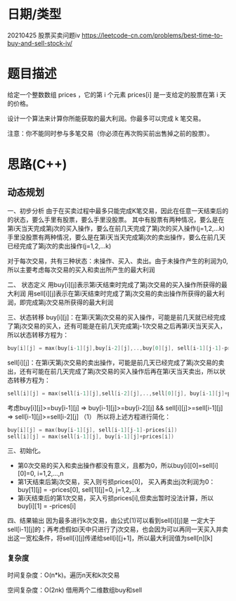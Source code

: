 # 日期/类型
20210425 股票买卖问题iv
https://leetcode-cn.com/problems/best-time-to-buy-and-sell-stock-iv/

# 题目描述
给定一个整数数组 prices ，它的第 i 个元素 prices[i] 是一支给定的股票在第 i 天的价格。

设计一个算法来计算你所能获取的最大利润。你最多可以完成 k 笔交易。

注意：你不能同时参与多笔交易（你必须在再次购买前出售掉之前的股票）。


# 思路(C++)
## 动态规划
一、初步分析
由于在买卖过程中最多只能完成K笔交易，因此在任意一天结束后的的状态，要么手里有股票，要么手里没股票。
其中有股票有两种情况，要么是在第i天当天完成第j次的买入操作，要么在前几天完成了第j次的买入操作(j=1,2,...k)
手里没股票有两种情况，要么是在第i天当天完成第j次的卖出操作，要么在前几天已经完成了第j次的卖出操作(j=1,2,...k)

对于每次交易，共有三种状态：未操作、买入、卖出。由于未操作产生的利润为0, 所以主要考虑每次交易的买入和卖出所产生的最大利润

二、 状态定义
用buy[i][j]表示第i天结束时完成了第j次交易的买入操作所获得的最大利润
用sell[i][j]表示在第i天结束时完成了第j次交易的卖出操作所获得的最大利润，即完成第j次交易所获得的最大利润

三、状态转移
buy[i][j]：在第i天第j次交易的买入操作，可能是前几天就已经完成了第j次交易的买入，还有可能是在前几天完成第j-1次交易之后再第i天当天买入，所以状态转移方程为：
``` cpp
buy[i][j] = max(buy[i-1][j],buy[i-2][j],..,buy[0][j], sell[i-1][j-1]-prices[i],sell[i-2][j-1]-prices[i],...,sell[0][j-1]-prices[i])
```
sell[i][j]：在第i天第j次交易的卖出操作，可能是前几天已经完成了第j次交易的卖出，还有可能在前几天完成了第j次交易的买入操作后再在第i天当天卖出，所以状态转移方程为：
``` cpp
sell[i][j] = max(sell[i-1][j],sell[i-2][j],..,sell[0][j], buy[i-1][j]+prices[i],buy[i-2][j]+prices[i],...,buy[0][j]+prices[i])
```
考虑buy[i][j]>=buy[i-1][j] => buy[i-1][j]>=buy[i-2][j] && sell[i][j]>=sell[i-1][j] => sell[i-1][j]>=sell[i-2][j] （1）
所以将上述方程进行简化：
``` cpp
buy[i][j] = max(buy[i-1][j], sell[i-1][j-1]-prices[i])
sell[i][j] = max(sell[i-1][j], buy[i-1][j]+prices[i])
```

三、初始化。
- 第0次交易的买入和卖出操作都没有意义，且都为0，所以buy[i][0]=sell[i][0]=0, i=1,2,...,n
- 第1天结束后第j次交易，买入则亏损prices[0]， 买入再卖出j次利润为0：buy[1][j] = -prices[0], sell[1][j]=0, j=1,2,...k
- 第i天结束后的第1次交易，买入亏损prices[i],但卖出暂时没法计算，所以buy[i][1] = -prices[i]


四、结果输出
因为最多进行k次交易，由公式(1)可以看到sell[i][j]是 一定大于sell[i-1][j]的；再考虑假如i天中只进行了j次交易，也会因为可以再同一天买入并卖出这一宽松条件，将sell[i][j]传递给sell[i][j+1]，所以最大利润值为sell[n][k]

### 复杂度
时间复杂度：O(n*k)。遍历n天和k次交易

空间复杂度：O(2*n*k) 借用两个二维数组buy和sell